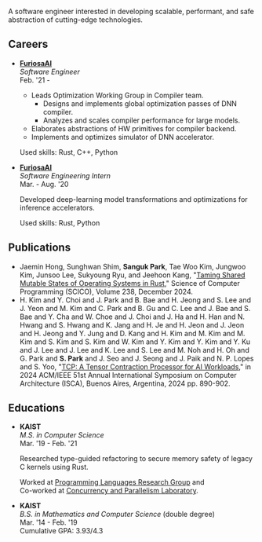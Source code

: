 A software engineer interested in developing scalable, performant, and safe abstraction of cutting-edge technologies.


## Careers
- [**FuriosaAI**](https://furiosa.ai)  
    *Software Engineer*  
    Feb. '21 -

    - Leads Optimization Working Group in Compiler team.
       - Designs and implements global optimization passes of DNN compiler.
       - Analyzes and scales compiler performance for large models.
    - Elaborates abstractions of HW primitives for compiler backend.
    - Implements and optimizes simulator of DNN accelerator.

    Used skills: Rust, C++, Python

- [**FuriosaAI**](http://furiosa.ai)  
    *Software Engineering Intern*  
    Mar. - Aug. '20

    Developed deep-learning model transformations and optimizations for inference accelerators.

    Used skills: Rust, Python

## Publications
 - Jaemin Hong, Sunghwan Shim, **Sanguk Park**, Tae Woo Kim, Jungwoo Kim, Junsoo Lee, Sukyoung Ryu, and Jeehoon Kang, "[Taming Shared Mutable States of Operating Systems in Rust][scic02024]," Science of Computer Programming (SCICO), Volume 238, December 2024.
 - H. Kim and Y. Choi and J. Park and B. Bae and H. Jeong and S. Lee and J. Yeon and M. Kim and C. Park and B. Gu and C. Lee and J. Bae and S. Bae and Y. Cha and W. Choe and J. Choi and J. Ha and H. Han and N. Hwang and S. Hwang and K. Jang and H. Je and H. Jeon and J. Jeon and H. Jeong and Y. Jung and D. Kang and H. Kim and M. Kim and M. Kim and S. Kim and S. Kim and W. Kim and Y. Kim and Y. Kim and Y. Ku and J. Lee and J. Lee and K. Lee and S. Lee and M. Noh and H. Oh and G. Park and **S. Park** and J. Seo and J. Seong and J. Paik and N. P. Lopes and S. Yoo, "[TCP: A Tensor Contraction Processor for AI Workloads][isca2024]," in 2024 ACM/IEEE 51st Annual International Symposium on Computer Architecture (ISCA), Buenos Aires, Argentina, 2024 pp. 890-902.

## Educations

- **KAIST**  
    *M.S. in Computer Science*  
    Mar. '19 - Feb. '21

    Researched type-guided refactoring to secure memory safety of legacy C kernels using Rust.  

    Worked at [Programming Languages Research Group](http://plrg.kaist.ac.kr) and  
    Co-worked at [Concurrency and Parallelism Laboratory](http://cp.kaist.ac.kr).

- **KAIST**  
    *B.S. in Mathematics and Computer Science* (double degree)  
    Mar. '14 - Feb. '19  
    Cumulative GPA: 3.93/4.3

[scic02024]: https://doi.org/10.1016/j.scico.2024.103152
[isca2024]: https://doi.ieeecomputersociety.org/10.1109/ISCA59077.2024.00069
